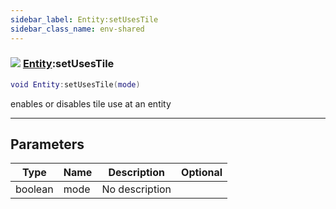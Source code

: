 ```yaml
---
sidebar_label: Entity:setUsesTile
sidebar_class_name: env-shared
---
```


### ![](/img/wiki/shared.png) [Entity](../entity/README.md):setUsesTile

```lua
void Entity:setUsesTile(mode)
```

enables or disables tile use at an entity<br/>

-----------------
## Parameters

| Type   | Name | Description | Optional |
| ------ | ---- | ----------- | -------: |
| boolean | mode | No description |   |
